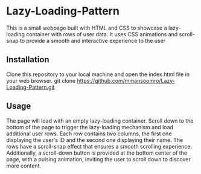 # Lazy-Loading-Pattern
This is a small webpage built with HTML and CSS to showcase a lazy-loading container with rows of user data. It uses CSS animations and scroll-snap to provide a smooth and interactive experience to the user

## Installation
Clone this repository to your local machine and open the index.html file in your web browser.
git clone https://github.com/mmansoomro/Lazy-Loading-Pattern.git

## Usage 
The page will load with an empty lazy-loading container. Scroll down to the bottom of the page to trigger the lazy-loading mechanism and load additional user rows.
Each row contains two columns, the first one displaying the user's ID and the second one displaying their name. The rows have a scroll-snap effect that ensures a smooth scrolling experience.
Additionally, a scroll-down button is provided at the bottom center of the page, with a pulsing animation, inviting the user to scroll down to discover more content.
